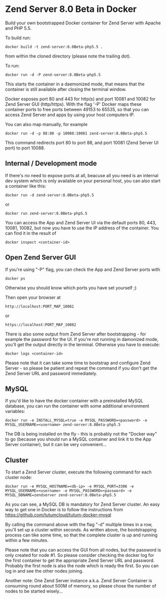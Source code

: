 Zend Server 8.0 Beta in Docker
================================

Build your own bootstrapped Docker container for Zend Server with Apache and PHP 5.5.

To build run:
```
docker build -t zend-server:8.0Beta-php5.5 .
```
from within the cloned directory (please note the trailing dot).

To run:
```
docker run -d -P zend-server:8.0Beta-php5.5
```
This starts the container in a daemonized mode, that means that the container is still available after closing the terminal window.

Docker esposes port 80 and 443 for http(s) and port 10081 and 10082 for Zend Server GUI (http/https). With the flag '-P' Docker maps these container ports to free ports between 49153 to 65535, so that you can access Zend Server and apps by using your host computers IP. 

You can also map manually, for example
```
docker run -d -p 88:80 -p 10088:10081 zend-server:8.0Beta-php5.5
```
This command redirects port 80 to port 88, and port 10081 (Zend Server UI port) to port 10088.

Internal / Development mode
---------------------------
If there's no need to expose ports at all, beacuse all you need is an internal dev system which is only available on your personal host, you can also start a container like this:
```
docker run -d zend-server:8.0Beta-php5.5
```
or
```
docker run zend-server:8.0Beta-php5.5
```
You can access the App and Zend Server UI via the default ports 80, 443, 10081, 10082, but now you have to use the IP address of the container. You can find it in the result of
```
docker inspect <container-id>
```

Open Zend Server GUI
-----
If you're using "-P" flag, you can check the App and Zend Server ports with
```
docker ps
```
Otherwise you should know which ports you have set yourself ;)

Then open your browser at
```
http://localhost:PORT_MAP_10081
```
or
```
https://localhost:PORT_MAP_10082
```
There is also some output from Zend Server after bootstrapping - for example the password for the UI. If you're not running in damonized mode, you'll get the output directly in the terminal. Otherwise you have to execute:
```
docker logs <container-id>
```
Please note that it can take some time to bootstrap and configure Zend Server - so please be patient and repeat the command if you don't get the Zend Server URL and password immediately.

MySQL
-----
If you'd like to have the docker container with a preinstalled MySQL database, you can run the container with some additional environment variables:
```
docker run -e INSTALL_MYSQL=true -e MYSQL_PASSWORD=<password> -e MYSQL_USERNAME=<username> zend-server:8.0Beta-php5.5
```
The DB is being installed on the fly - this is probably not the "Docker way" to go (because you should run a MySQL container and link it to the App Server container), but it can be very convenient...

Cluster
-------
To start a Zend Server cluster, execute the following command for each cluster node:
```
docker run -e MYSQL_HOSTNAME=<db-ip> -e MYSQL_PORT=3306 -e MYSQL_USERNAME=<username> -e MYSQL_PASSWORD=<password> -e MYSQL_DBNAME=zendserver zend-server:8.0Beta-php5.5
```
As you can see, a MySQL DB is mandatory for Zend Server cluster. An easy way to get one in Docker is to follow the instructions from https://github.com/tutumcloud/tutum-docker-mysql

By calling the command above with the flag "-d" multiple times in a row, you'll set up a cluster within seconds. As written above, the bootstrapping process can tike some time, so that the complete cluster is up and running within a few minutes.

Please note that you can access the GUI from all nodes, but the password is only created for node #1. So please consider checking the docker log for the first container to get the appropriate Zend Server URL and password. Probably the first node is also the node which is ready the first. So you can log in and see the other nodes joining.

Another note: One Zend Server instance a.k.a. Zend Server Container is consuming round about 500M of memory, so please chose the number of nodes to be started wisely...
